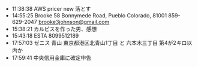
- 11:38:38 AWS pricer new 落とす 
- 14:55:25 
	Brooke
	58 Bonnymede Road, Pueblo Colorado, 81001
	859-629-2047
	brooke3johnson@gmail.com 
- 15:38:21 カルピスを作った男、感想 
- 15:43:18 ESTA 8099512189 
- 17:57:03 
	ゼニス 青山
	東京都港区北青山1丁目
	と
	六本木三丁目 第4が2キロ以内か 
- 17:59:41 中央信用金庫に確定申告 